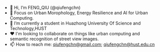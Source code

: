 - 👋 Hi, I’m FENG_QIU (@qiufengchn)
- 👀 Focus on Urban Morophology, Energy Resilience and AI for Urban Computing.
- 🌱 I’m currently a student in Huazhong University Of Science and Technology,HUST
- ❤️ I'm looking to collaborate on things like urban computing and semantic recognition of street view images.
- 📫 How to reach me: qiufengchn@gmail.com; qiufengchn@hust.edu.cn


<!---
qiufengchn/qiufengchn is a ✨ special ✨ repository because its `README.md` (this file) appears on your GitHub profile.
You can click the Preview link to take a look at your changes.
--->
